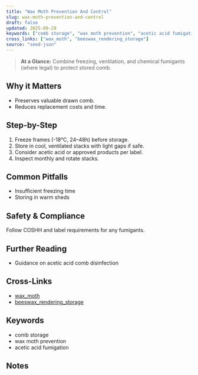 ```yaml
---
title: "Wax Moth Prevention And Control"
slug: wax-moth-prevention-and-control
draft: false
updated: 2025-09-29
keywords: ["comb storage", "wax moth prevention", "acetic acid fumigation"]
cross_links: ["wax_moth", "beeswax_rendering_storage"]
source: "seed-json"
---
```


> **At a Glance:** Combine freezing, ventilation, and chemical fumigants (where legal) to protect stored comb.

## Why it Matters
- Preserves valuable drawn comb.
- Reduces replacement costs and time.

## Step-by-Step
1) Freeze frames (-18°C, 24–48h) before storage.
2) Store in cool, ventilated stacks with light gaps if safe.
3) Consider acetic acid or approved products per label.
4) Inspect monthly and rotate stacks.

## Common Pitfalls
- Insufficient freezing time
- Storing in warm sheds

## Safety & Compliance
Follow COSHH and label requirements for any fumigants.

## Further Reading
- Guidance on acetic acid comb disinfection

## Cross-Links
- [wax_moth](/topics/wax-moth/)
- [beeswax_rendering_storage](/topics/beeswax-rendering-storage/)

## Keywords
- comb storage
- wax moth prevention
- acetic acid fumigation

## Notes
